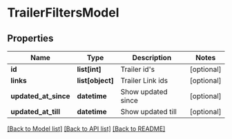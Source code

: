 # TrailerFiltersModel

## Properties
Name | Type | Description | Notes
------------ | ------------- | ------------- | -------------
**id** | **list[int]** | Trailer id&#39;s | [optional] 
**links** | **list[object]** | Trailer Link ids | [optional] 
**updated_at_since** | **datetime** | Show updated since | [optional] 
**updated_at_till** | **datetime** | Show updated till | [optional] 

[[Back to Model list]](../README.md#documentation-for-models) [[Back to API list]](../README.md#documentation-for-api-endpoints) [[Back to README]](../README.md)



